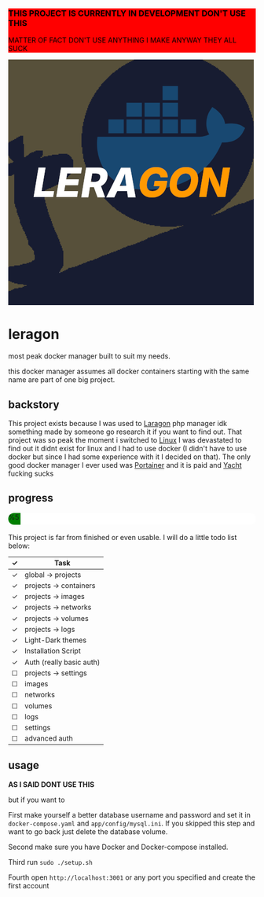 <div style="background-color: red; color: black;">
<h3>THIS PROJECT IS CURRENTLY IN DEVELOPMENT DON'T USE THIS</h3>
<p>MATTER OF FACT DON'T USE ANYTHING I MAKE ANYWAY THEY ALL SUCK</p>
</div>

![leragonlogo](https://raw.githubusercontent.com/lera2od/Leragon/refs/heads/main/leragonlogo.png)

# leragon
most peak docker manager built to suit my needs.

this docker manager assumes all docker containers starting with the same name are part of one big project.

## backstory
This project exists because I was used to [Laragon](https://laragon.org) php manager idk something made by someone go research it if you want to find out. That project was so peak the moment i switched to [Linux](https://en.wikipedia.org/wiki/Linux) I was devastated to find out it didnt exist for linux and I had to use docker (I didn't have to use docker but since I had some experience with it I decided on that). The only good docker manager I ever used was [Portainer](https://www.portainer.io) and it is paid and [Yacht](https://en.wikipedia.org/wiki/Feces) fucking sucks

## progress
<div style="height: 24px; width: 100%; background-color: white; border-radius: 12px; overflow: hidden;">
<div style="height: 24px; width: 5%; background-color: green;">%5</div>
</div>
<br>
This project is far from finished or even usable. I will do a little todo list below:

| ✓ | Task |
|---|------|
| ✓ | global -> projects |
| ✓ | projects -> containers |
| ✓ | projects -> images |
| ✓ | projects -> networks |
| ✓ | projects -> volumes |
| ✓ | projects -> logs |
| ✓ | Light-Dark themes |
| ✓ | Installation Script |
| ✓ | Auth (really basic auth) |
| ☐ | projects -> settings |
| ☐ | images |
| ☐ | networks |
| ☐ | volumes |
| ☐ | logs |
| ☐ | settings |
| ☐ | advanced auth |

## usage
**AS I SAID DONT USE THIS** 

but if you want to

First make yourself a better database username and password and set it in `docker-compose.yaml` and `app/config/mysql.ini`. If you skipped this step and want to go back just delete the database volume.

Second make sure you have Docker and Docker-compose installed.

Third run `sudo ./setup.sh`

Fourth open `http://localhost:3001` or any port you specified and create the first account